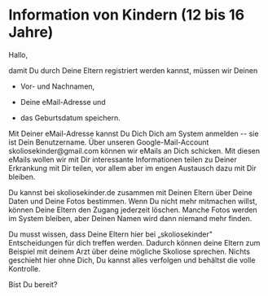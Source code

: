 Information von Kindern (12 bis 16 Jahre)
=========================================

Hallo,

damit Du durch Deine Eltern registriert werden kannst, müssen wir Deinen

-   Vor- und Nachnamen,

-   Deine eMail-Adresse und

-   das Geburtsdatum speichern.

Mit Deiner eMail-Adresse kannst Du Dich Dich am System anmelden -- sie
ist Dein Benutzername. Über unseren Google-Mail-Account
skoliosekinder\@gmail.com können wir eMails an Dich schicken. Mit diesen
eMails wollen wir mit Dir interessante Informationen teilen zu Deiner
Erkrankung mit Dir teilen, vor allem aber im engen Austausch dazu mit
Dir bleiben.

Du kannst bei skoliosekinder.de zusammen mit Deinen Eltern über Deine
Daten und Deine Fotos bestimmen. Wenn Du nicht mehr mitmachen willst,
können Deine Eltern den Zugang jederzeit löschen. Manche Fotos werden im
System bleiben, aber Deinen Namen wird dann niemand mehr finden.

Du musst wissen, dass Deine Eltern hier bei „skoliosekinder"
Entscheidungen für dich treffen werden. Dadurch können deine Eltern zum
Beispiel mit deinem Arzt über deine mögliche Skoliose sprechen. Nichts
geschieht hier ohne Dich, Du kannst alles verfolgen und behältst die
volle Kontrolle.

Bist Du bereit?
